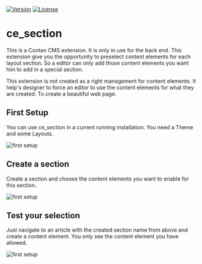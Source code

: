 [![Version](http://img.shields.io/packagist/v/zeromax/contao-ce-section.svg?style=flat-square)](http://packagist.com/packages/zeromax/contao-ce-section)
[![License](http://img.shields.io/packagist/l/zeromax/contao-ce-section.svg?style=flat-square)](http://packagist.com/packages/zeromax/contao-ce-section)

# ce_section

This is a Contao CMS extension. It is only in use for the back end.
This extension give you the opportunity to preselect content elements for each layout section. So a editor can only add those content elements you want him to add in a special section.

This extension is not created as a right management for content elements. It help's designer to force an editor to use the content elements for what they are created: To create a beautiful web page.

## First Setup
You can use ce_section in a current running installation. You need a Theme and some Layouts.

![first setup](http://brothers-project.de/tl_files/github/ce_section/01_first_setup.png)

## Create a section
Create a section and choose the content elements you want to enable for this section.

![first setup](http://brothers-project.de/tl_files/github/ce_section/02_create_section.png)

## Test your selection
Just navigate to an article with the created section name from above and create a content element. You only see the content element you have allowed.

![first setup](http://brothers-project.de/tl_files/github/ce_section/03_example.png)
